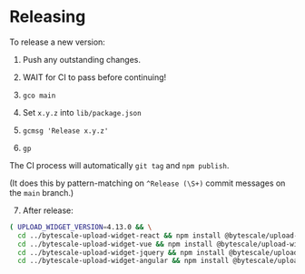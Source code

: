 # Releasing

To release a new version:

1.  Push any outstanding changes.

2.  WAIT for CI to pass before continuing!

3.  `gco main`

4.  Set `x.y.z` into `lib/package.json`

5.  `gcmsg 'Release x.y.z'`

6.  `gp`

The CI process will automatically `git tag` and `npm publish`.

(It does this by pattern-matching on `^Release (\S+)` commit messages on the `main` branch.)

7. After release:

```bash
( UPLOAD_WIDGET_VERSION=4.13.0 && \
  cd ../bytescale-upload-widget-react && npm install @bytescale/upload-widget@^${UPLOAD_WIDGET_VERSION} && ga -A && gcmsg 'Upgrade @bytescale/upload-widget package' && gp && \
  cd ../bytescale-upload-widget-vue && npm install @bytescale/upload-widget@^${UPLOAD_WIDGET_VERSION} && ga -A && gcmsg 'Upgrade @bytescale/upload-widget package' && gp && \
  cd ../bytescale-upload-widget-jquery && npm install @bytescale/upload-widget@^${UPLOAD_WIDGET_VERSION} && ga -A && gcmsg 'Upgrade @bytescale/upload-widget package' && gp && \
  cd ../bytescale-upload-widget-angular && npm install @bytescale/upload-widget@^${UPLOAD_WIDGET_VERSION} && cd projects/bytescale-upload-widget-angular && npm install @bytescale/upload-widget@^${UPLOAD_WIDGET_VERSION} && ga -A && gcmsg 'Upgrade @bytescale/upload-widget package' && gp )
```
